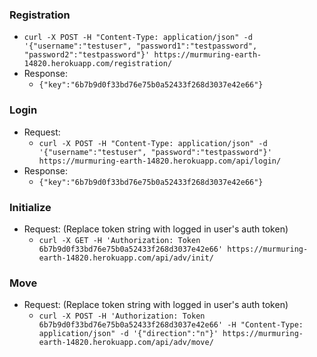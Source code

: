 ### Registration
* `curl -X POST -H "Content-Type: application/json" -d '{"username":"testuser", "password1":"testpassword", "password2":"testpassword"}' https://murmuring-earth-14820.herokuapp.com/registration/`
* Response:
  * `{"key":"6b7b9d0f33bd76e75b0a52433f268d3037e42e66"}`

### Login
* Request:
  * `curl -X POST -H "Content-Type: application/json" -d '{"username":"testuser", "password":"testpassword"}' https://murmuring-earth-14820.herokuapp.com/api/login/`
* Response:
  * `{"key":"6b7b9d0f33bd76e75b0a52433f268d3037e42e66"}`

### Initialize
* Request:  (Replace token string with logged in user's auth token)
  * `curl -X GET -H 'Authorization: Token 6b7b9d0f33bd76e75b0a52433f268d3037e42e66' https://murmuring-earth-14820.herokuapp.com/api/adv/init/`

### Move
* Request:  (Replace token string with logged in user's auth token)
  * `curl -X POST -H 'Authorization: Token 6b7b9d0f33bd76e75b0a52433f268d3037e42e66' -H "Content-Type: application/json" -d '{"direction":"n"}' https://murmuring-earth-14820.herokuapp.com/api/adv/move/`
